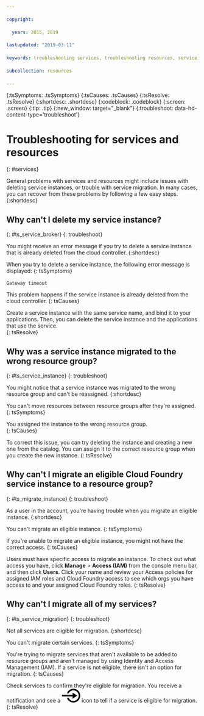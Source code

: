 ```yaml
---

copyright:

  years: 2015, 2019

lastupdated: "2019-03-11"

keywords: troubleshooting services, troubleshooting resources, service problems, resource problems, error message

subcollection: resources

---
```



{:tsSymptoms: .tsSymptoms}
{:tsCauses: .tsCauses}
{:tsResolve: .tsResolve}
{:shortdesc: .shortdesc}
{:codeblock: .codeblock}
{:screen: .screen}
{:tip: .tip}
{:new_window: target="_blank"}
{:troubleshoot: data-hd-content-type='troubleshoot'}


# Troubleshooting for services and resources
{: #services}

General problems with services and resources might include issues with deleting service instances, or trouble with service migration. In many cases, you can recover from these problems by following a few easy steps.
{:shortdesc}

## Why can't I delete my service instance?
{: #ts_service_broker}
{: troubleshoot}

You might receive an error message if you try to delete a service instance that is already deleted from the cloud controller.
{:shortdesc}

When you try to delete a service instance, the following error message is displayed:
{: tsSymptoms}

`Gateway timeout`

This problem happens if the service instance is already deleted from the cloud controller.
{: tsCauses}

Create a service instance with the same service name, and bind it to your applications. Then, you can delete the service instance and the applications that use the service.   
{: tsResolve}

## Why was a service instance migrated to the wrong resource group? 
{: #ts_service_instance}
{: troubleshoot}

You might notice that a service instance was migrated to the wrong resource group and can't be reassigned. 
{:shortdesc}

You can't move resources between resource groups after they're assigned.
{: tsSymptoms}

You assigned the instance to the wrong resource group.  
{: tsCauses}

To correct this issue, you can try deleting the instance and creating a new one from the catalog. You can assign it to the correct resource group when you create the new instance.
{: tsResolve}

## Why can't I migrate an eligible Cloud Foundry service instance to a resource group?
{: #ts_migrate_instance}
{: troubleshoot}

As a user in the account, you're having trouble when you migrate an eligible instance. 
{:shortdesc}

You can't migrate an eligible instance. 
{: tsSymptoms}

If you're unable to migrate an eligible instance, you might not have the correct access. 
{: tsCauses}

Users must have specific access to migrate an instance. To check out what access you have, click **Manage** &gt; **Access (IAM)** from the console menu bar, and then click **Users**. Click your name and review your Access policies for assigned IAM roles and Cloud Foundry access to see which orgs you have access to and your assigned Cloud Foundry roles. 
{: tsResolve}

## Why can't I migrate all of my services?
{: #ts_service_migration}
{: troubleshoot}

Not all services are eligible for migration. 
{:shortdesc}

You can't migrate certain services. 
{: tsSymptoms}

You're trying to migrate services that aren't available to be added to resource groups and aren't managed by using Identity and Access Management (IAM). If a service is not eligible, there isn't an option for migration. 
{: tsCauses}

Check services to confirm they're eligible for migration. You receive a notification and see a ![Migrate this service instance to a resource group](images/migrate.svg "Migrate this service instance to a resource group") icon to tell if a service is eligible for migration.
{: tsResolve}
